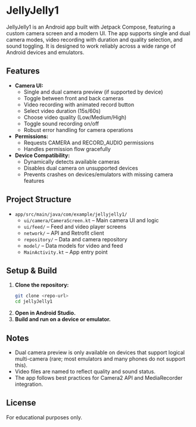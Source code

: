 # JellyJelly1

JellyJelly1 is an Android app built with Jetpack Compose, featuring a custom camera screen and a modern UI. The app supports single and dual camera modes, video recording with duration and quality selection, and sound toggling. It is designed to work reliably across a wide range of Android devices and emulators.

## Features
- **Camera UI:**
  - Single and dual camera preview (if supported by device)
  - Toggle between front and back cameras
  - Video recording with animated record button
  - Select video duration (15s/60s)
  - Choose video quality (Low/Medium/High)
  - Toggle sound recording on/off
  - Robust error handling for camera operations
- **Permissions:**
  - Requests CAMERA and RECORD_AUDIO permissions
  - Handles permission flow gracefully
- **Device Compatibility:**
  - Dynamically detects available cameras
  - Disables dual camera on unsupported devices
  - Prevents crashes on devices/emulators with missing camera features

## Project Structure
- `app/src/main/java/com/example/jellyjelly1/`
  - `ui/camera/CameraScreen.kt` – Main camera UI and logic
  - `ui/feed/` – Feed and video player screens
  - `network/` – API and Retrofit client
  - `repository/` – Data and camera repository
  - `model/` – Data models for video and feed
  - `MainActivity.kt` – App entry point

## Setup & Build
1. **Clone the repository:**
   ```sh
   git clone <repo-url>
   cd jellyJelly1
   ```
2. **Open in Android Studio.**
3. **Build and run on a device or emulator.**

## Notes
- Dual camera preview is only available on devices that support logical multi-camera (rare; most emulators and many phones do not support this).
- Video files are named to reflect quality and sound status.
- The app follows best practices for Camera2 API and MediaRecorder integration.

## License
For educational purposes only.
